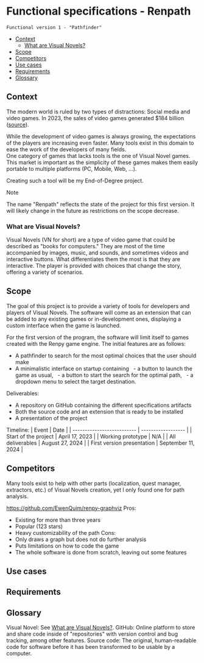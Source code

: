 # Functional specifications - Renpath

`Functional version 1 - "Pathfinder"`

- [Context](#context)
  - [What are Visual Novels?](#what-are-visual-novels)
- [Scope](#scope)
- [Competitors](#competitors)
- [Use cases](#use-cases)
- [Requirements](#requirements)
- [Glossary](#glossary)

## Context

The modern world is ruled by two types of distractions: Social media and video games. In 2023, the sales of video games generated $184 billion ([source](https://newzoo.com/resources/blog/games-market-estimates-and-forecasts-2023)).

While the development of video games is always growing, the expectations of the players are increasing even faster. Many tools exist in this domain to ease the work of the developers of many fields. \
One category of games that lacks tools is the one of Visual Novel games. This market is important as the simplicity of these games makes them easily portable to multiple platforms (PC, Mobile, Web, ...).

Creating such a tool will be my End-of-Degree project.

> [!NOTE]
> The name "Renpath" reflects the state of the project for this first version. It will likely change in the future as restrictions on the scope decrease.

### What are Visual Novels?

Visual Novels (VN for short) are a type of video game that could be described as "books for computers." They are most of the time accompanied by images, music, and sounds, and sometimes videos and interactive buttons. What differentiates them the most is that they are interactive. The player is provided with choices that change the story, offering a variety of scenarios.

## Scope

The goal of this project is to provide a variety of tools for developers and players of Visual Novels.
The software will come as an extension that can be added to any existing games or in-development ones, displaying a custom interface when the game is launched.

For the first version of the program, the software will limit itself to games created with the Renpy game engine.
The initial features are as follows:
- A pathfinder to search for the most optimal choices that the user should make
- A minimalistic interface on startup containing
  - a button to launch the game as usual,
  - a button to start the search for the optimal path,
  - a dropdown menu to select the target destination.

Deliverables:
- A repository on GitHub containing the different specifications artifacts
- Both the source code and an extension that is ready to be installed
- A presentation of the project

Timeline:
| Event                      | Date               |
| -------------------------- | ------------------ |
| Start of the project       | April 17, 2023     |
| Working prototype          | N/A                |
| All deliverables           | August 27, 2024    |
| First version presentation | September 11, 2024 |

## Competitors

Many tools exist to help with other parts (localization, quest manager, extractors, etc.) of Visual Novels creation, yet I only found one for path analysis.

https://github.com/EwenQuim/renpy-graphviz
Pros:
- Existing for more than three years
- Popular (123 stars)
- Heavy customizability of the path
Cons:
- Only draws a graph but does not do further analysis
- Puts limitations on how to code the game
- The whole software is done from scratch, leaving out some features

## Use cases

## Requirements

## Glossary

Visual Novel: See [What are Visual Novels?](#what-are-visual-novels).
GitHub: Online platform to store and share code inside of "repositories" with version control and bug tracking, among other features.
Source code: The original, human-readable code for software before it has been transformed to be usable by a computer.